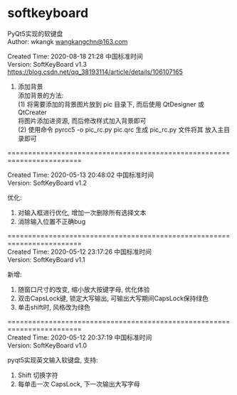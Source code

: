 # softkeyboard
PyQt5实现的软键盘  
Author: wkangk <wangkangchn@163.com>  

Created Time: 2020-08-18 21:28 中国标准时间  
Version: SoftKeyBoard v1.3  
https://blog.csdn.net/qq_38193114/article/details/106107165

1. 添加背景  
    添加背景的方法:  
        (1) 将需要添加的背景图片放到 pic 目录下, 而后使用 QtDesigner 或 QtCreater  
        将图片添加进资源, 而后修改样式加入背景即可  
        (2) 使用命令 pyrcc5 -o pic_rc.py pic.qrc 生成 pic_rc.py 文件将其 
        放入主目录即可

========================================================================  

Created Time: 2020-05-13 20:48:02 中国标准时间  
Version: SoftKeyBoard v1.2

优化:
1. 对输入框进行优化, 增加一次删除所有选择文本
2. 消除输入位置不正确bug

========================================================================  
Created Time: 2020-05-12 23:17:26 中国标准时间  
Version: SoftKeyBoard v1.1  

新增:
1. 随窗口尺寸的改变, 缩小放大按键字母, 优化体验
2. 双击CapsLock键, 锁定大写输出, 可输出大写期间CapsLock保持绿色
3. 单击shift时, 风格改为绿色

========================================================================  
Created Time: 2020-05-12 20:37:19 中国标准时间  
Version: SoftKeyBoard v1.0  

pyqt5实现英文输入软键盘, 支持:
1. Shift 切换字符
2. 每单击一次 CapsLock, 下一次输出大写字母

